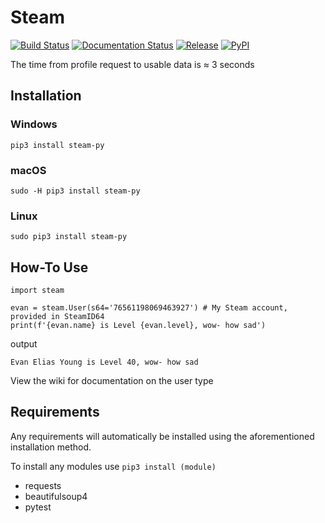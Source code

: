 # Steam

[![Build Status](https://travis-ci.org/DocCodes/steam.svg?branch=master)](https://travis-ci.org/DocCodes/steam-py)
[![Documentation Status](http://img.shields.io/badge/docs-v1.3.4-brightgreen.svg?style=flat)](https://github.com/DocCodes/steam-py/wiki)
[![Release](https://img.shields.io/github/release/doccodes/steam.svg)](https://github.com/DocCodes/steam-py/releases/latest)
[![PyPI](https://img.shields.io/pypi/v/steam-py.svg)](https://pypi.python.org/pypi/steam-py)

The time from profile request to usable data is ≈ 3 seconds

## Installation
### Windows
```
pip3 install steam-py
```
### macOS
```
sudo -H pip3 install steam-py
```
### Linux
```
sudo pip3 install steam-py
```

## How-To Use
```
import steam

evan = steam.User(s64='76561198069463927') # My Steam account, provided in SteamID64
print(f'{evan.name} is Level {evan.level}, wow- how sad')
```
output
```
Evan Elias Young is Level 40, wow- how sad
```
View the wiki for documentation on the user type

## Requirements
Any requirements will automatically be installed using the aforementioned installation method.

To install any modules use `pip3 install (module)`
* requests
* beautifulsoup4
* pytest
